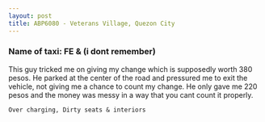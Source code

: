 ```yaml
---
layout: post
title: ABP6080 - Veterans Village, Quezon City
---
```


### Name of taxi: FE & (i dont remember)

This guy tricked me on giving my change which is supposedly worth 380 pesos. He parked at the center of the road and pressured me to exit the vehicle, not giving me a chance to count my change. He only gave me 220 pesos and the money was messy in a way that you cant count it properly.

```Over charging, Dirty seats & interiors```

